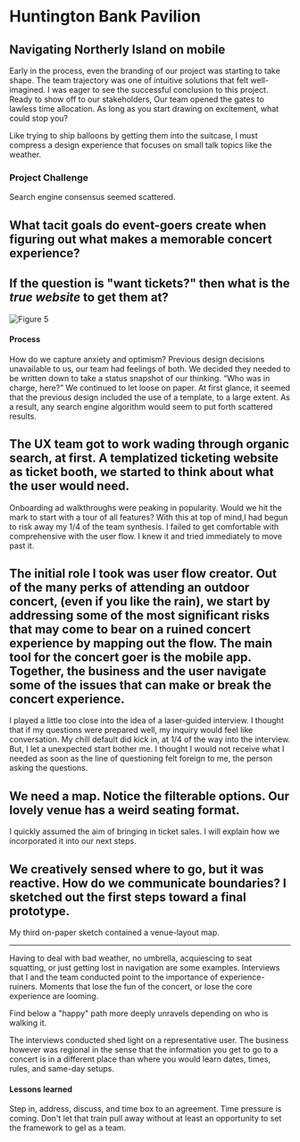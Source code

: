 # Huntington Bank Pavilion

## Navigating Northerly Island on mobile

Early in the process, even the branding of our project was starting to take shape.  The team trajectory was one of intuitive solutions that felt well-imagined. I was eager to see the successful conclusion to this project. Ready to show off to our stakeholders, Our team opened the gates to lawless time allocation. As long as you start drawing on excitement, what could stop you?    

Like trying to ship balloons by getting them into the suitcase, I must compress a design experience that focuses on small talk topics like the weather. 

### Project Challenge

Search engine consensus seemed scattered.

What tacit goals do event-goers create when figuring out what makes a memorable concert experience?
-- 
If the question is "want tickets?" then what is the _true website_ to get them at?
-- 
![Figure 5](https://cdn.jsdelivr.net/gh/renepacchaux/huntington-bank-pavilion@assets/Figure_5-Notify.svg)




#### Process

How do we capture anxiety and optimism? Previous design decisions unavailable to us, our team had feelings of both.  We decided they needed to be written down to take a status snapshot of our thinking. “Who was in charge, here?” We continued to let loose on paper.  At first glance, it seemed that the previous design included the use of a template, to a large extent.   As a result, any search engine algorithm would seem to put forth scattered results.  

The UX team got to work wading through organic search, at first.  A templatized ticketing website as ticket booth, we started to think about what the user would need.
---

Onboarding ad walkthroughs were peaking in popularity. Would we hit the mark to start with a tour of all features? With this at top of mind,I had begun to risk away my 1/4 of the team synthesis. I failed to get comfortable with comprehensive with the user flow. I knew it and tried immediately to move past it.


The initial role I took was user flow creator. Out of the many perks of attending an outdoor concert, (even if you like the rain), we start by addressing some of the most significant risks that may come to bear on a ruined concert experience by mapping out the flow. The main tool for the concert goer is the mobile app.  Together, the business and the user navigate some of the issues that can make or break the concert experience.
--

I played a little too close into the idea of a laser-guided interview.  I thought that if my questions were prepared well, my inquiry would feel like conversation.  My chill default did kick in, at 1/4 of the way into the interview. But, I let a unexpected start bother me. I thought I would not receive what I needed as soon as the line of questioning felt foreign to me, the person asking the questions.


We need a map. ‍Notice the filterable options. Our lovely venue has a weird seating format.
-- 
I quickly assumed the aim of bringing in ticket sales. I will explain how we incorporated it into our next steps.

We creatively sensed where to go, but it was reactive. How do we communicate boundaries? I sketched out the first steps toward a final prototype.
--



My third on-paper sketch contained a venue-layout map.

---

Having to deal with bad weather, no umbrella, acquiescing to seat squatting, or just getting lost in navigation are some examples. Interviews that I and the team conducted point to the importance of experience-ruiners. Moments that lose the fun of the concert, or lose the core experience are looming.  

Find below a "happy" path more deeply unravels depending on who is walking it.

The interviews conducted shed light on a representative user. The business however was regional in the sense that the information you get to go to a concert is in a different place than where you would learn dates, times, rules, and same-day setups.

#### Lessons learned

Step in, address, discuss, and time box to an agreement.  Time pressure is coming.  Don't let that train pull away without at least an opportunity to set the framework to gel as a team.


